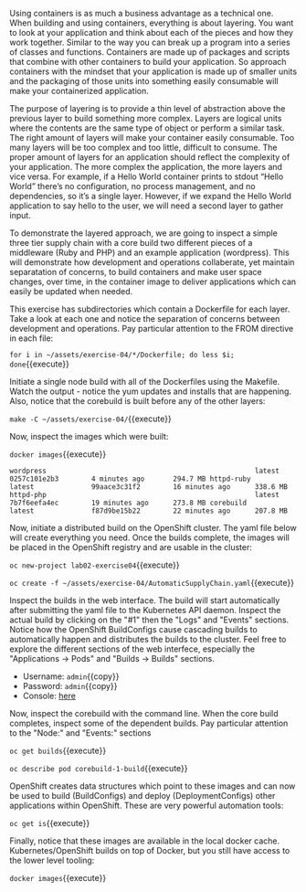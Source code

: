 Using containers is as much a business advantage as a technical one.  When building and using containers, everything is about layering.  You want to look at your application and think about each of the pieces and how they work together.  Similar to the way you can break up a program into a series of classes and functions.  Containers are made up of packages and scripts that combine with other containers to build your application. So approach containers with the mindset that your application is made up of smaller units and the packaging of those units into something easily consumable will make your containerized application.

The purpose of layering is to provide a thin level of abstraction above the previous layer to build something more complex.  Layers are logical units where the contents are the same type of object or perform a similar task. The right amount of layers will make your container easily consumable.  Too many layers will be too complex and too little, difficult to consume. The proper amount of layers for an application should reflect the complexity of your application.  The more complex the application, the more layers and vice versa. For example, if a Hello World container prints to stdout “Hello World” there’s no configuration, no process management, and no dependencies, so it’s a single layer.  However, if we expand the Hello World application to say hello to the user, we will need a second layer to gather input.

To demonstrate the layered approach, we are going to inspect a simple three tier supply chain with a core build two different pieces of a middleware (Ruby and PHP) and an example application (wordpress). This will demonstrate how development and operations collaberate, yet maintain separatation of concerns, to build containers and make user space changes, over time, in the container image to deliver applications which can easily be updated when needed.

This exercise has subdirectories which contain a Dockerfile for each layer. Take a look at each one and notice the separation of concerns between development and operations. Pay particular attention to the FROM directive in each file:

``for i in ~/assets/exercise-04/*/Dockerfile; do less $i; done``{{execute}}

Initiate a single node build with all of the Dockerfiles using the Makefile. Watch the output - notice the yum updates and installs that are happening. Also, notice that the corebuild is built before any of the other layers:

``make -C ~/assets/exercise-04/``{{execute}}

Now, inspect the images which were built:

``docker images``{{execute}}


``wordpress                                                   latest              0257c101e2b3        4 minutes ago       294.7 MB
httpd-ruby                                                  latest              99aace3c31f2        16 minutes ago      338.6 MB
httpd-php                                                   latest              7b7f6eefa4ec        19 minutes ago      273.8 MB
corebuild                                                   latest              f87d9be15b22        22 minutes ago      207.8 MB``

Now, initiate a distributed build on the OpenShift cluster. The yaml file below will create everything you need. Once the builds complete, the images will be placed in the OpenShift registry and are usable in the cluster:

``oc new-project lab02-exercise04``{{execute}}

``oc create -f ~/assets/exercise-04/AutomaticSupplyChain.yaml``{{execute}}

Inspect the builds in the web interface. The build will start automatically after submitting the yaml file to the Kubernetes API daemon. Inspect the actual build by clicking on the "#1" then the "Logs" and "Events" sections. Notice how the OpenShift BuildConfigs cause cascading builds to automatically happen and distributes the builds to the cluster. Feel free to explore the different sections of the web interfece, especially the "Applications -> Pods" and "Builds -> Builds" sections.

* Username: `admin`{{copy}}
* Password: `admin`{{copy}}
* Console: [here](https://[[HOST_SUBDOMAIN]]-8443-[[KATACODA_HOST]].environments.katacoda.com/console/project/lab02-exercise04/browse/builds)

Now, inspect the corebuild with the command line. When the core build completes, inspect some of the dependent builds. Pay particular attention to the "Node:" and "Events:" sections

``oc get builds``{{execute}}

``oc describe pod corebuild-1-build``{{execute}}


OpenShift creates data structures which point to these images and can now be used to build (BuildConfigs) and deploy (DeploymentConfigs) other applications within OpenShift. These are very powerful automation tools:

``oc get is``{{execute}}

Finally, notice that these images are available in the local docker cache. Kubernetes/OpenShift builds on top of Docker, but you still have access to the lower level tooling:

``docker images``{{execute}}
